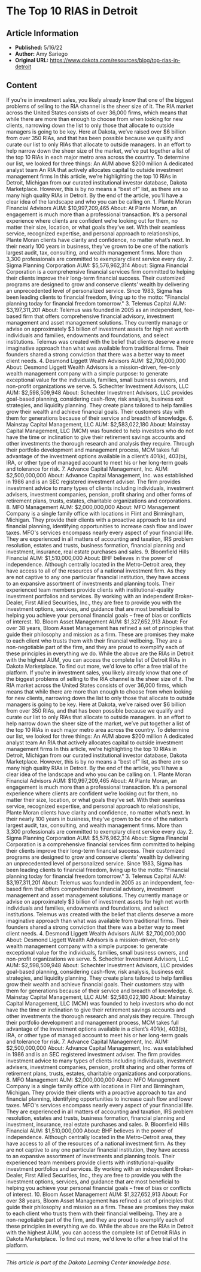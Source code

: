 # The Top 10 RIAS in Detroit

## Article Information
- **Published:** 5/16/22
- **Author:** Amy Sariego
- **Original URL:** https://www.dakota.com/resources/blog/top-rias-in-detroit

## Content

If you're in investment sales, you likely already know that one of the biggest problems of selling to the RIA channel is the sheer size of it. The RIA market across the United States consists of over 36,000 firms, which means that while there are more than enough to choose from when looking for new clients, narrowing down the list to only those that allocate to outside managers is going to be key. Here at Dakota, we’ve raised over $6 billion from over 350 RIAs, and that has been possible because we qualify and curate our list to only RIAs that allocate to outside managers. In an effort to help narrow down the sheer size of the market, we’ve put together a list of the top 10 RIAs in each major metro area across the country. To determine our list, we looked for three things: An AUM above $200 million A dedicated analyst team An RIA that actively allocates capital to outside investment management firms In this article, we're highlighting the top 10 RIAs in Detroit, Michigan from our curated institutional investor database, Dakota Marketplace. However, this is by no means a “best of” list, as there are so many high quality RIAs in Detroit. By the end of the article, you'll have a clear idea of the landscape and who you can be calling on. 1. Plante Moran Financial Advisors AUM: $10,997,209,465 About: At Plante Moran, an engagement is much more than a professional transaction. It’s a personal experience where clients are confident we’re looking out for them, no matter their size, location, or what goals they’ve set. With their seamless service, recognized expertise, and personal approach to relationships, Plante Moran clients have clarity and confidence, no matter what’s next. In their nearly 100 years in business, they've grown to be one of the nation’s largest audit, tax, consulting, and wealth management firms. More than 3,300 professionals are committed to exemplary client service every day. 2. Sigma Planning Corporation AUM: $5,576,962,314 About: Sigma Financial Corporation is a comprehensive financial services firm committed to helping their clients improve their long-term financial success. Their customized programs are designed to grow and conserve clients’ wealth by delivering an unprecedented level of personalized service. Since 1983, Sigma has been leading clients to financial freedom, living up to the motto: "Financial planning today for financial freedom tomorrow." 3. Telemus Capital AUM: $3,197,311,201 About: Telemus was founded in 2005 as an independent, fee-based firm that offers comprehensive financial advisory, investment management and asset management solutions. They currently manage or advise on approximately $3 billion of investment assets for high net worth individuals and families, endowments and foundations, and select institutions. Telemus was created with the belief that clients deserve a more imaginative approach than what was available from traditional firms. Their founders shared a strong conviction that there was a better way to meet client needs. 4. Desmond Liggett Wealth Advisors AUM: $2,700,000,000 About: Desmond Liggett Wealth Advisors is a mission-driven, fee-only wealth management company with a simple purpose: to generate exceptional value for the individuals, families, small business owners, and non-profit organizations we serve. 5. Schechter Investment Advisors, LLC AUM: $2,598,509,948 About: Schechter Investment Advisors, LLC provides goal-based planning, considering cash-flow, risk analysis, business exit strategies, and liquidity planning. They create plans tailored to help families grow their wealth and achieve financial goals. Their customers stay with them for generations because of their service and breadth of knowledge. 6. Mainstay Capital Management, LLC AUM: $2,583,022,180 About: Mainstay Capital Management, LLC (MCM) was founded to help investors who do not have the time or inclination to give their retirement savings accounts and other investments the thorough research and analysis they require. Through their portfolio development and management process, MCM takes full advantage of the investment options available in a client’s 401(k), 403(b), IRA, or other type of managed account to meet his or her long-term goals and tolerance for risk. 7. Advance Capital Management, Inc. AUM: $2,500,000,000 About: Advance Capital Management, Inc. was established in 1986 and is an SEC registered investment adviser. The firm provides investment advice to many types of clients including individuals, investment advisers, investment companies, pension, profit sharing and other forms of retirement plans, trusts, estates, charitable organizations and corporations. 8. MFO Management AUM: $2,000,000,000 About: MFO Management Company is a single family office with locations in Flint and Birmingham, Michigan. They provide their clients with a proactive approach to tax and financial planning, identifying opportunities to increase cash flow and lower taxes. MFO's services encompass nearly every aspect of your financial life. They are experienced in all matters of accounting and taxation, IRS problem resolution, estates and trusts, business formation, financial planning and investment, insurance, real estate purchases and sales. 9. Bloomfield Hills Financial AUM: $1,510,000,000 About: BHF believes in the power of independence. Although centrally located in the Metro-Detroit area, they have access to all of the resources of a national investment firm. As they are not captive to any one particular financial institution, they have access to an expansive assortment of investments and planning tools. Their experienced team members provide clients with institutional-quality investment portfolios and services. By working with an independent Broker-Dealer, First Allied Securities, Inc., they are free to provide you with the investment options, services, and guidance that are most beneficial to helping you achieve your personal financial goals – free of bias or conflicts of interest. 10. Bloom Asset Management AUM: $1,327,652,913 About: For over 38 years, Bloom Asset Management has refined a set of principles that guide their philosophy and mission as a firm. These are promises they make to each client who trusts them with their financial wellbeing. They are a non-negotiable part of the firm, and they are proud to exemplify each of these principles in everything we do. While the above are the RIAs in Detroit with the highest AUM, you can access the complete list of Detroit RIAs in Dakota Marketplace. To find out more, we'd love to offer a free trial of the platform. If you're in investment sales, you likely already know that one of the biggest problems of selling to the RIA channel is the sheer size of it. The RIA market across the United States consists of over 36,000 firms, which means that while there are more than enough to choose from when looking for new clients, narrowing down the list to only those that allocate to outside managers is going to be key. Here at Dakota, we’ve raised over $6 billion from over 350 RIAs, and that has been possible because we qualify and curate our list to only RIAs that allocate to outside managers. In an effort to help narrow down the sheer size of the market, we’ve put together a list of the top 10 RIAs in each major metro area across the country. To determine our list, we looked for three things: An AUM above $200 million A dedicated analyst team An RIA that actively allocates capital to outside investment management firms In this article, we're highlighting the top 10 RIAs in Detroit, Michigan from our curated institutional investor database, Dakota Marketplace. However, this is by no means a “best of” list, as there are so many high quality RIAs in Detroit. By the end of the article, you'll have a clear idea of the landscape and who you can be calling on. 1. Plante Moran Financial Advisors AUM: $10,997,209,465 About: At Plante Moran, an engagement is much more than a professional transaction. It’s a personal experience where clients are confident we’re looking out for them, no matter their size, location, or what goals they’ve set. With their seamless service, recognized expertise, and personal approach to relationships, Plante Moran clients have clarity and confidence, no matter what’s next. In their nearly 100 years in business, they've grown to be one of the nation’s largest audit, tax, consulting, and wealth management firms. More than 3,300 professionals are committed to exemplary client service every day. 2. Sigma Planning Corporation AUM: $5,576,962,314 About: Sigma Financial Corporation is a comprehensive financial services firm committed to helping their clients improve their long-term financial success. Their customized programs are designed to grow and conserve clients’ wealth by delivering an unprecedented level of personalized service. Since 1983, Sigma has been leading clients to financial freedom, living up to the motto: "Financial planning today for financial freedom tomorrow." 3. Telemus Capital AUM: $3,197,311,201 About: Telemus was founded in 2005 as an independent, fee-based firm that offers comprehensive financial advisory, investment management and asset management solutions. They currently manage or advise on approximately $3 billion of investment assets for high net worth individuals and families, endowments and foundations, and select institutions. Telemus was created with the belief that clients deserve a more imaginative approach than what was available from traditional firms. Their founders shared a strong conviction that there was a better way to meet client needs. 4. Desmond Liggett Wealth Advisors AUM: $2,700,000,000 About: Desmond Liggett Wealth Advisors is a mission-driven, fee-only wealth management company with a simple purpose: to generate exceptional value for the individuals, families, small business owners, and non-profit organizations we serve. 5. Schechter Investment Advisors, LLC AUM: $2,598,509,948 About: Schechter Investment Advisors, LLC provides goal-based planning, considering cash-flow, risk analysis, business exit strategies, and liquidity planning. They create plans tailored to help families grow their wealth and achieve financial goals. Their customers stay with them for generations because of their service and breadth of knowledge. 6. Mainstay Capital Management, LLC AUM: $2,583,022,180 About: Mainstay Capital Management, LLC (MCM) was founded to help investors who do not have the time or inclination to give their retirement savings accounts and other investments the thorough research and analysis they require. Through their portfolio development and management process, MCM takes full advantage of the investment options available in a client’s 401(k), 403(b), IRA, or other type of managed account to meet his or her long-term goals and tolerance for risk. 7. Advance Capital Management, Inc. AUM: $2,500,000,000 About: Advance Capital Management, Inc. was established in 1986 and is an SEC registered investment adviser. The firm provides investment advice to many types of clients including individuals, investment advisers, investment companies, pension, profit sharing and other forms of retirement plans, trusts, estates, charitable organizations and corporations. 8. MFO Management AUM: $2,000,000,000 About: MFO Management Company is a single family office with locations in Flint and Birmingham, Michigan. They provide their clients with a proactive approach to tax and financial planning, identifying opportunities to increase cash flow and lower taxes. MFO's services encompass nearly every aspect of your financial life. They are experienced in all matters of accounting and taxation, IRS problem resolution, estates and trusts, business formation, financial planning and investment, insurance, real estate purchases and sales. 9. Bloomfield Hills Financial AUM: $1,510,000,000 About: BHF believes in the power of independence. Although centrally located in the Metro-Detroit area, they have access to all of the resources of a national investment firm. As they are not captive to any one particular financial institution, they have access to an expansive assortment of investments and planning tools. Their experienced team members provide clients with institutional-quality investment portfolios and services. By working with an independent Broker-Dealer, First Allied Securities, Inc., they are free to provide you with the investment options, services, and guidance that are most beneficial to helping you achieve your personal financial goals – free of bias or conflicts of interest. 10. Bloom Asset Management AUM: $1,327,652,913 About: For over 38 years, Bloom Asset Management has refined a set of principles that guide their philosophy and mission as a firm. These are promises they make to each client who trusts them with their financial wellbeing. They are a non-negotiable part of the firm, and they are proud to exemplify each of these principles in everything we do. While the above are the RIAs in Detroit with the highest AUM, you can access the complete list of Detroit RIAs in Dakota Marketplace. To find out more, we'd love to offer a free trial of the platform.

---

*This article is part of the Dakota Learning Center knowledge base.*